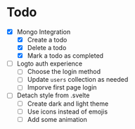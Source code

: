 # Todo

- [x] Mongo Integration
    - [x] Create a todo
    - [x] Delete a todo
    - [x] Mark a todo as completed
- [ ] Logto auth experience
    - [ ] Choose the login method
    - [ ] Update `users` collection as needed
    - [ ] Imporve first page login
- [ ] Detach style from .svelte
    - [ ] Create dark and light theme
    - [ ] Use icons instead of emojis
    - [ ] Add some animation
